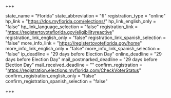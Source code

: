 +++

state_name = "Florida"
state_abbreviation = "fl"
registration_type = "online"
hp_link = "https://dos.myflorida.com/elections/"
hp_link_english_only = "false"
hp_link_language_selection = "false"
registration_link = "https://registertovoteflorida.gov/eligibilityreactive"
registration_link_english_only = "false"
registration_link_spanish_selection = "false"
more_info_link = "https://registertovoteflorida.gov/home"
more_info_link_english_only = "false"
more_info_link_spanish_selection = "false"
ip_deadline = "29 days before Election Day"
online_deadline = "29 days before Election Day"
mail_postmarked_deadline = "29 days before Election Day"
mail_received_deadline = ""
confirm_registration = "https://registration.elections.myflorida.com/CheckVoterStatus"
confirm_registration_english_only = "false"
confirm_registration_spanish_selection = "false"

+++